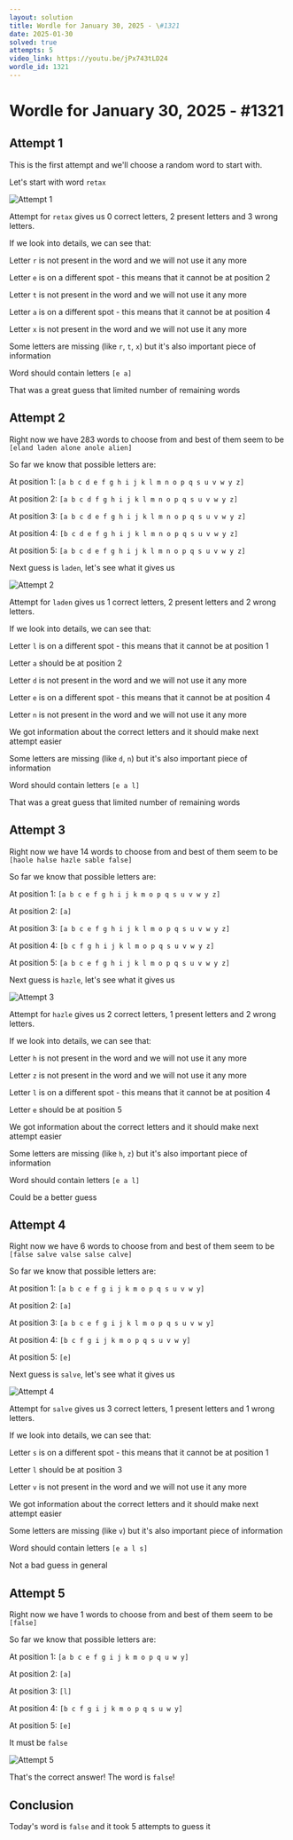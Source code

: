 ```yaml
---
layout: solution
title: Wordle for January 30, 2025 - \#1321
date: 2025-01-30
solved: true
attempts: 5
video_link: https://youtu.be/jPx743tLD24
wordle_id: 1321
---
```


# Wordle for January 30, 2025 - \#1321

## Attempt 1

This is the first attempt and we'll choose a random word to start with.

Let's start with word `retax`

![Attempt 1](2025-01-30/attempt-1.png)

Attempt for `retax` gives us 0 correct letters, 2 present letters and 3 wrong letters.

If we look into details, we can see that:

Letter `r` is not present in the word and we will not use it any more

Letter `e` is on a different spot - this means that it cannot be at position 2

Letter `t` is not present in the word and we will not use it any more

Letter `a` is on a different spot - this means that it cannot be at position 4

Letter `x` is not present in the word and we will not use it any more

Some letters are missing (like `r`, `t`, `x`) but it's also important piece of information

Word should contain letters `[e a]`

That was a great guess that limited number of remaining words



## Attempt 2

Right now we have 283 words to choose from and best of them seem to be `[eland laden alone anole alien]`

So far we know that possible letters are:

At position 1: `[a b c d e f g h i j k l m n o p q s u v w y z]`

At position 2: `[a b c d f g h i j k l m n o p q s u v w y z]`

At position 3: `[a b c d e f g h i j k l m n o p q s u v w y z]`

At position 4: `[b c d e f g h i j k l m n o p q s u v w y z]`

At position 5: `[a b c d e f g h i j k l m n o p q s u v w y z]`

Next guess is `laden`, let's see what it gives us

![Attempt 2](2025-01-30/attempt-2.png)

Attempt for `laden` gives us 1 correct letters, 2 present letters and 2 wrong letters.

If we look into details, we can see that:

Letter `l` is on a different spot - this means that it cannot be at position 1

Letter `a` should be at position 2

Letter `d` is not present in the word and we will not use it any more

Letter `e` is on a different spot - this means that it cannot be at position 4

Letter `n` is not present in the word and we will not use it any more

We got information about the correct letters and it should make next attempt easier

Some letters are missing (like `d`, `n`) but it's also important piece of information

Word should contain letters `[e a l]`

That was a great guess that limited number of remaining words



## Attempt 3

Right now we have 14 words to choose from and best of them seem to be `[haole halse hazle sable false]`

So far we know that possible letters are:

At position 1: `[a b c e f g h i j k m o p q s u v w y z]`

At position 2: `[a]`

At position 3: `[a b c e f g h i j k l m o p q s u v w y z]`

At position 4: `[b c f g h i j k l m o p q s u v w y z]`

At position 5: `[a b c e f g h i j k l m o p q s u v w y z]`

Next guess is `hazle`, let's see what it gives us

![Attempt 3](2025-01-30/attempt-3.png)

Attempt for `hazle` gives us 2 correct letters, 1 present letters and 2 wrong letters.

If we look into details, we can see that:

Letter `h` is not present in the word and we will not use it any more

Letter `z` is not present in the word and we will not use it any more

Letter `l` is on a different spot - this means that it cannot be at position 4

Letter `e` should be at position 5

We got information about the correct letters and it should make next attempt easier

Some letters are missing (like `h`, `z`) but it's also important piece of information

Word should contain letters `[e a l]`

Could be a better guess



## Attempt 4

Right now we have 6 words to choose from and best of them seem to be `[false salve valse salse calve]`

So far we know that possible letters are:

At position 1: `[a b c e f g i j k m o p q s u v w y]`

At position 2: `[a]`

At position 3: `[a b c e f g i j k l m o p q s u v w y]`

At position 4: `[b c f g i j k m o p q s u v w y]`

At position 5: `[e]`

Next guess is `salve`, let's see what it gives us

![Attempt 4](2025-01-30/attempt-4.png)

Attempt for `salve` gives us 3 correct letters, 1 present letters and 1 wrong letters.

If we look into details, we can see that:

Letter `s` is on a different spot - this means that it cannot be at position 1

Letter `l` should be at position 3

Letter `v` is not present in the word and we will not use it any more

We got information about the correct letters and it should make next attempt easier

Some letters are missing (like `v`) but it's also important piece of information

Word should contain letters `[e a l s]`

Not a bad guess in general



## Attempt 5

Right now we have 1 words to choose from and best of them seem to be `[false]`

So far we know that possible letters are:

At position 1: `[a b c e f g i j k m o p q u w y]`

At position 2: `[a]`

At position 3: `[l]`

At position 4: `[b c f g i j k m o p q s u w y]`

At position 5: `[e]`

It must be `false`

![Attempt 5](2025-01-30/attempt-5.png)

That's the correct answer! The word is `false`!

## Conclusion

Today's word is `false` and it took 5 attempts to guess it

